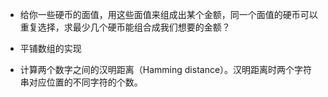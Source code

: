 - 给你一些硬币的面值，用这些面值来组成出某个金额，同一个面值的硬币可以重复选择，求最少几个硬币能组合成我们想要的金额？

- 平铺数组的实现

- 计算两个数字之间的汉明距离（Hamming distance）。汉明距离时两个字符串对应位置的不同字符的个数。
